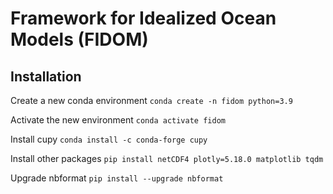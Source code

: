 # Framework for Idealized Ocean Models (FIDOM)

## Installation

Create a new conda environment
```conda create -n fidom python=3.9```

Activate the new environment
```conda activate fidom```

Install cupy
```conda install -c conda-forge cupy```

Install other packages
```pip install netCDF4 plotly=5.18.0 matplotlib tqdm```

Upgrade nbformat
```pip install --upgrade nbformat```

